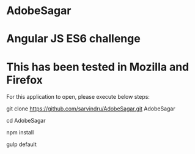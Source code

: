 # AdobeSagar
# Angular JS ES6 challenge
# This has been tested in Mozilla and Firefox
For this application to open, please execute below steps:

git clone https://github.com/sarvindru/AdobeSagar.git AdobeSagar

cd AdobeSagar

npm install

gulp default
